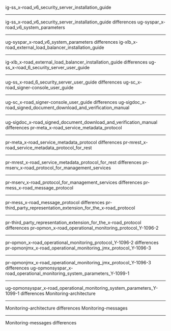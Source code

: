 ig-ss_x-road_v6_security_server_installation_guide
*********************************************************************************
ig-ss_x-road_v6_security_server_installation_guide differences
ug-syspar_x-road_v6_system_parameters
*********************************************************************************
ug-syspar_x-road_v6_system_parameters differences
ig-xlb_x-road_external_load_balancer_installation_guide
*********************************************************************************
ig-xlb_x-road_external_load_balancer_installation_guide differences
ug-ss_x-road_6_security_server_user_guide
*********************************************************************************
ug-ss_x-road_6_security_server_user_guide differences
ug-sc_x-road_signer-console_user_guide
*********************************************************************************
ug-sc_x-road_signer-console_user_guide differences
ug-sigdoc_x-road_signed_document_download_and_verification_manual
*********************************************************************************
ug-sigdoc_x-road_signed_document_download_and_verification_manual differences
pr-meta_x-road_service_metadata_protocol
*********************************************************************************
pr-meta_x-road_service_metadata_protocol differences
pr-mrest_x-road_service_metadata_protocol_for_rest
*********************************************************************************
pr-mrest_x-road_service_metadata_protocol_for_rest differences
pr-mserv_x-road_protocol_for_management_services
*********************************************************************************
pr-mserv_x-road_protocol_for_management_services differences
pr-mess_x-road_message_protocol
*********************************************************************************
pr-mess_x-road_message_protocol differences
pr-third_party_representation_extension_for_the_x-road_protocol
*********************************************************************************
pr-third_party_representation_extension_for_the_x-road_protocol differences
pr-opmon_x-road_operational_monitoring_protocol_Y-1096-2
*********************************************************************************
pr-opmon_x-road_operational_monitoring_protocol_Y-1096-2 differences
pr-opmonjmx_x-road_operational_monitoring_jmx_protocol_Y-1096-3
*********************************************************************************
pr-opmonjmx_x-road_operational_monitoring_jmx_protocol_Y-1096-3 differences
ug-opmonsyspar_x-road_operational_monitoring_system_parameters_Y-1099-1
*********************************************************************************
ug-opmonsyspar_x-road_operational_monitoring_system_parameters_Y-1099-1 differences
Monitoring-architecture
*********************************************************************************
Monitoring-architecture differences
Monitoring-messages
*********************************************************************************
Monitoring-messages differences
